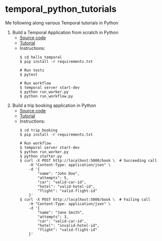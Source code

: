 # temporal_python_tutorials
Me following along various Temporal tutorials in Python

1. Build a Temporal Application from scratch in Python
    - [Source code](hello_temporal)
    - [Tutorial](https://learn.temporal.io/getting_started/python/hello_world_in_python/)
    - Instructions:
        ```
        $ cd hello_temporal
        $ pip install -r requirements.txt

        # Run tests
        $ pytest

        # Run workflow
        $ temporal server start-dev
        $ python run_worker.py
        $ python run_workflow.py
        ```
2. Build a trip booking application in Python
    - [Source code](trip_booking)
    - [Tutorial](https://learn.temporal.io/tutorials/python/trip-booking-app/)
    - Instructions:
        ```
        $ cd trip_booking
        $ pip install -r requirements.txt

        # Run workflow
        $ temporal server start-dev
        $ python run_worker.py
        $ python starter.py
        $ curl -X POST http://localhost:5000/book \  # Succeeding call
            -H "Content-Type: application/json" \
            -d '{
                "name": "John Doe",
                "attempts": 5,
                "car": "valid-car-id",
                "hotel": "valid-hotel-id",
                "flight": "valid-flight-id"
            }'
        $ curl -X POST http://localhost:5000/book \  # Failing call
            -H "Content-Type: application/json" \
            -d '{
                "name": "Jane Smith",
                "attempts": 3,
                "car": "valid-car-id",
                "hotel": "invalid-hotel-id",
                "flight": "valid-flight-id"
            }'
        ```
